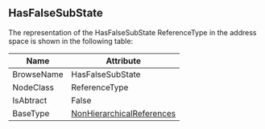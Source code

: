 <!-- objecttype -->
## HasFalseSubState

The representation of the HasFalseSubState ReferenceType in the address space is shown in the following table:  

|Name|Attribute|
|---|---|
|BrowseName|HasFalseSubState|
|NodeClass|ReferenceType|
|IsAbtract|False|
|BaseType|[NonHierarchicalReferences](../../../Part3/ReferenceTypes/NonHierarchicalReferences/readme.md)|

